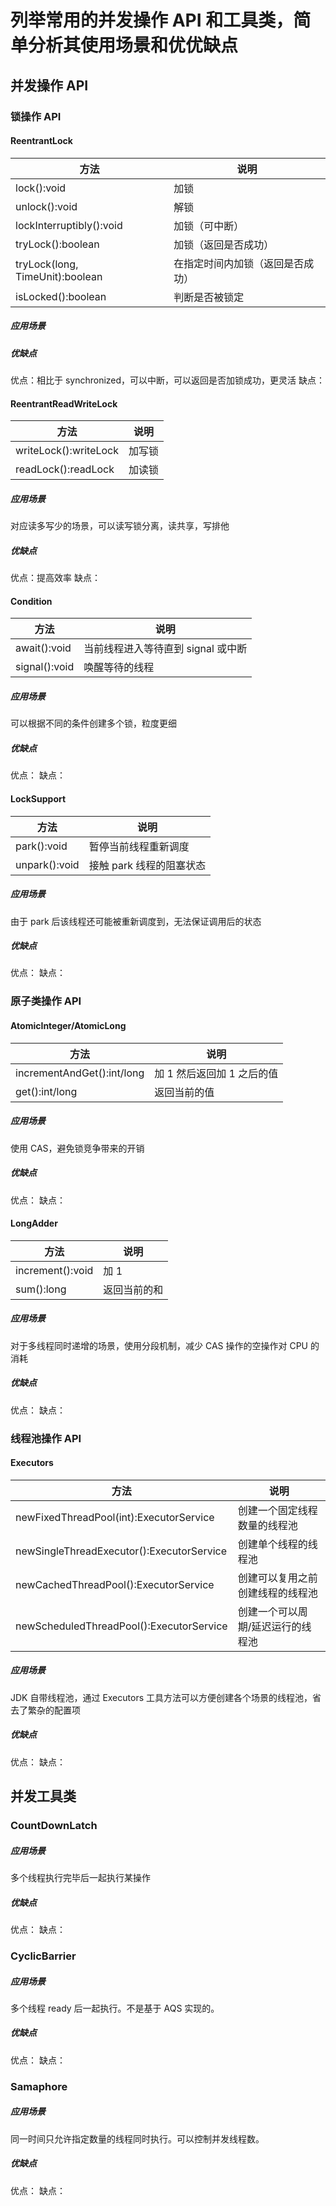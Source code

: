 # 列举常用的并发操作 API 和工具类，简单分析其使用场景和优优缺点

## 并发操作 API

### 锁操作 API

#### ReentrantLock

| 方法                            | 说明                          |
| ------------------------------- | ------------------------------|
| lock():void                     | 加锁                          |
| unlock():void                   | 解锁                          |
| lockInterruptibly():void        | 加锁（可中断）                 |
| tryLock():boolean               | 加锁（返回是否成功）           |
| tryLock(long, TimeUnit):boolean | 在指定时间内加锁（返回是否成功）|
| isLocked():boolean              | 判断是否被锁定                 |

##### 应用场景


##### 优缺点

优点：相比于 synchronized，可以中断，可以返回是否加锁成功，更灵活
缺点：



#### ReentrantReadWriteLock

| 方法                            | 说明                          |
| ------------------------------- | ------------------------------|
| writeLock():writeLock           | 加写锁                         |
| readLock():readLock             | 加读锁                         |

##### 应用场景

对应读多写少的场景，可以读写锁分离，读共享，写排他

##### 优缺点

优点：提高效率
缺点：

#### Condition

| 方法                            | 说明                              |
| ------------------------------- | ---------------------------------|
| await():void                    | 当前线程进入等待直到 signal 或中断 |
| signal():void                   | 唤醒等待的线程                    |

##### 应用场景

可以根据不同的条件创建多个锁，粒度更细

##### 优缺点

优点：
缺点：

#### LockSupport

| 方法                            | 说明                              |
| ------------------------------- | ---------------------------------|
| park():void                     | 暂停当前线程重新调度              |
| unpark():void                   | 接触 park 线程的阻塞状态          |

##### 应用场景

由于 park 后该线程还可能被重新调度到，无法保证调用后的状态

##### 优缺点

优点：
缺点：

### 原子类操作 API

#### AtomicInteger/AtomicLong

| 方法                            | 说明                              |
| ------------------------------- | ---------------------------------|
| incrementAndGet():int/long      | 加 1 然后返回加 1 之后的值         |
| get():int/long                  | 返回当前的值                      |

##### 应用场景

使用 CAS，避免锁竞争带来的开销

##### 优缺点

优点：
缺点：

#### LongAdder

| 方法                            | 说明                              |
| ------------------------------- | ---------------------------------|
| increment():void                | 加 1                             |
| sum():long                      | 返回当前的和                      |

##### 应用场景

对于多线程同时递增的场景，使用分段机制，减少 CAS 操作的空操作对 CPU 的消耗

##### 优缺点

优点：
缺点：

### 线程池操作 API

#### Executors

| 方法                                       | 说明                              |
| ------------------------------------------ | ---------------------------------|
| newFixedThreadPool(int):ExecutorService    | 创建一个固定线程数量的线程池       |
| newSingleThreadExecutor():ExecutorService  | 创建单个线程的线程池              |
| newCachedThreadPool():ExecutorService      | 创建可以复用之前创建线程的线程池   |
| newScheduledThreadPool():ExecutorService   | 创建一个可以周期/延迟运行的线程池  |

##### 应用场景

JDK 自带线程池，通过 Executors 工具方法可以方便创建各个场景的线程池，省去了繁杂的配置项

##### 优缺点

优点：
缺点：


## 并发工具类

### CountDownLatch

##### 应用场景

多个线程执行完毕后一起执行某操作

##### 优缺点

优点：
缺点：

### CyclicBarrier

##### 应用场景

多个线程 ready 后一起执行。不是基于 AQS 实现的。


##### 优缺点

优点：
缺点：

### Samaphore

##### 应用场景

同一时间只允许指定数量的线程同时执行。可以控制并发线程数。

##### 优缺点

优点：
缺点：